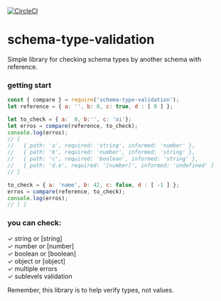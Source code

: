 [![CircleCI](https://circleci.com/gh/jonathan-sh/schema-type-validation/tree/master.svg?style=svg)](https://circleci.com/gh/jonathan-sh/schema-type-validation/tree/master)

# schema-type-validation

Simple library for checking schema types by another schema with reference.

### getting start
```js
const { compare } = require('schema-type-validation');
let reference = { a: '', b: 0, c: true, d : [ 0 ] };

let to_check = { a:  0, b:'', c: 'oi'};
let erros = compare(reference, to_check);
console.log(erros);
// [ 
//   { path: 'a', required: 'string', informed: 'number' },
//   { path: 'b', required: 'number', informed: 'string' },
//   { path: 'c', required: 'boolean', informed: 'string' },
//   { path: 'd.e', required: '[number]', informed: 'undefined' } 
// ]

to_check = { a: 'name', b: 42, c: false, d : [ -1 ] };
erros = compare(reference, to_check);
console.log(erros);
// [ ]

```

### you can check:  
✓ string or [string]  
✓ number or [number]  
✓ boolean or [boolean]  
✓ object or [object]  
✓ multiple errors  
✓ sublevels validation  

Remember, this library is to help verify types, not values. 